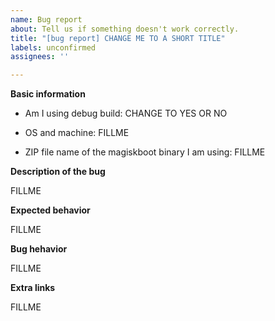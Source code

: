 ```yaml
---
name: Bug report
about: Tell us if something doesn't work correctly.
title: "[bug report] CHANGE ME TO A SHORT TITLE"
labels: unconfirmed
assignees: ''

---
```


<!--
Hi! Please scroll down and the fill in the information (i.e. the "FILLME"s) in this template for your report,
this will help us to understand your report better ;)

Bad title examples:
- ls doesn't work
- missing file
- error
- issue with repack

Good title examples:
- ls doesn't show anything
- unpacked results lack of ... file
- command `magiskboot compress=xz` says "write failed with 9: Bad file description"
- repack says "sendfile: no error" on macOS
-->

**Basic information**

<!-- using debug build will help us to identify the issue easier -->
* Am I using debug build: CHANGE TO YES OR NO

<!-- examples: Windows 11 23h2 x64, macOS 14 ARM64, Ubuntu 22.04 LTS amd64 -->
* OS and machine: FILLME

<!-- this helps us to know the source version of the magiskboot binary you are using. 
       example: magiskboot-8bcea7a-debug-windows-mingw-w64-ucrt-x86_64-standalone.zip -->
* ZIP file name of the magiskboot binary I am using: FILLME

**Description of the bug**

<!-- include the command line you used if appropriate -->

FILLME

**Expected behavior**

<!-- check if the issue is also present on other platforms/OS and
     official Magisk android builds of magiskboot if possible -->

FILLME

**Bug hehavior**

<!-- the crash/error logs goes to here -->

FILLME

**Extra links**

<!-- to the resources like images files involved during the test if needed -->

FILLME
